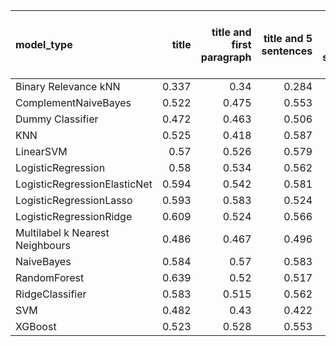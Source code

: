 | model_type                      |   title |   title and first paragraph |   title and 5 sentences |   title and 10 sentences |   title and first sentence each paragraph | raw text   |
|:--------------------------------|--------:|----------------------------:|------------------------:|-------------------------:|------------------------------------------:|:-----------|
| Binary Relevance kNN            |   0.337 |                       0.34  |                   0.284 |                    0.258 |                                     0.23  | 0.085      |
| ComplementNaiveBayes            |   0.522 |                       0.475 |                   0.553 |                    0.58  |                                     0.592 | 0.620      |
| Dummy Classifier                |   0.472 |                       0.463 |                   0.506 |                    0.454 |                                     0.453 | 0.464      |
| KNN                             |   0.525 |                       0.418 |                   0.587 |                    0.349 |                                     0.571 | 0.225      |
| LinearSVM                       |   0.57  |                       0.526 |                   0.579 |                    0.572 |                                     0.675 | 0.650      |
| LogisticRegression              |   0.58  |                       0.534 |                   0.562 |                    0.608 |                                     0.632 | 0.750      |
| LogisticRegressionElasticNet    |   0.594 |                       0.542 |                   0.581 |                    0.58  |                                     0.597 | 0.686      |
| LogisticRegressionLasso         |   0.593 |                       0.583 |                   0.524 |                    0.585 |                                     0.632 | 0.617      |
| LogisticRegressionRidge         |   0.609 |                       0.524 |                   0.566 |                    0.595 |                                     0.715 | 0.718      |
| Multilabel k Nearest Neighbours |   0.486 |                       0.467 |                   0.496 |                    0.512 |                                     0.527 | 0.496      |
| NaiveBayes                      |   0.584 |                       0.57  |                   0.583 |                    0.601 |                                     0.575 | 0.580      |
| RandomForest                    |   0.639 |                       0.52  |                   0.517 |                    0.558 |                                     0.752 | **0.768**  |
| RidgeClassifier                 |   0.583 |                       0.515 |                   0.562 |                    0.589 |                                     0.713 | 0.736      |
| SVM                             |   0.482 |                       0.43  |                   0.422 |                    0.375 |                                     0.376 | 0.417      |
| XGBoost                         |   0.523 |                       0.528 |                   0.553 |                    0.537 |                                     0.633 | 0.766      |
